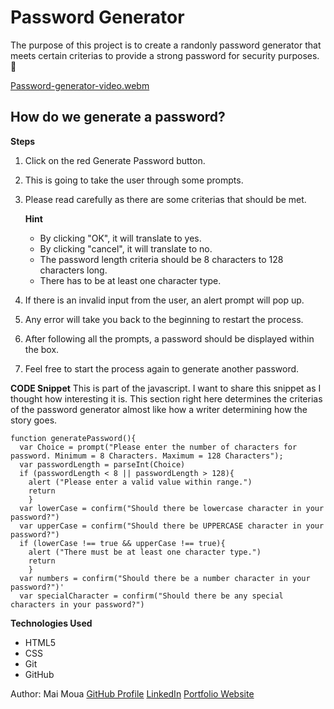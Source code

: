 # Password Generator
The purpose of this project is to create a randonly password generator that meets certain criterias to provide a strong password for security purposes. 🚨

[Password-generator-video.webm](https://user-images.githubusercontent.com/113512061/193195351-6438ef56-399f-4fee-9dda-1e705ef304b2.webm)


## How do we generate a password?

**Steps**
1. Click on the red Generate Password button.
2. This is going to take the user through some prompts. 
3. Please read carefully as there are some criterias that should be met.

    **Hint**
    * By clicking "OK", it will translate to yes.
    * By clicking "cancel", it will translate to no.
    * The password length criteria should be 8 characters to 128 characters long.
    * There has to be at least one character type.

4. If there is an invalid input from the user, an alert prompt will pop up.
5. Any error will take you back to the beginning to restart the process. 
6. After following all the prompts, a password should be displayed within the box. 
7. Feel free to start the process again to generate another password.



**CODE Snippet**
    This is part of the javascript. I want to share this snippet as I thought how interesting it is. This section right here determines the criterias of the password generator almost like how a writer determining how the story goes. 

```
function generatePassword(){
  var Choice = prompt("Please enter the number of characters for password. Minimum = 8 Characters. Maximum = 128 Characters");
  var passwordLength = parseInt(Choice)
  if (passwordLength < 8 || passwordLength > 128){
    alert ("Please enter a valid value within range.")
    return
    }
  var lowerCase = confirm("Should there be lowercase character in your password?")
  var upperCase = confirm("Should there be UPPERCASE character in your password?")
  if (lowerCase !== true && upperCase !== true){
    alert ("There must be at least one character type.")
    return
    }
  var numbers = confirm("Should there be a number character in your password?")'
  var specialCharacter = confirm("Should there be any special characters in your password?")
  ```


**Technologies Used** 
* HTML5
* CSS
* Git
* GitHub

Author: Mai Moua 
[GitHub Profile](https://github.com/SkyWalkerMM26)
[LinkedIn](https://www.linkedin.com/in/mai-moua-69a50517a/)
[Portfolio Website](https://skywalkermm26.github.io/password-generator/)
